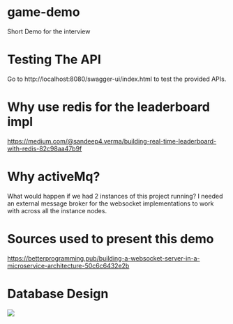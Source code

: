 # game-demo
Short Demo for the interview

# Testing The API
Go to http://localhost:8080/swagger-ui/index.html to test the provided APIs.


# Why use redis for the leaderboard impl
https://medium.com/@sandeep4.verma/building-real-time-leaderboard-with-redis-82c98aa47b9f

# Why activeMq?
What would happen if we had 2 instances of this project running?
I needed an external message broker for the websocket implementations
to work with across all the instance nodes.

# Sources used to present this demo
https://betterprogramming.pub/building-a-websocket-server-in-a-microservice-architecture-50c6c6432e2b

# Database Design

![](../../OneDrive/Masaüstü/uml-diagram.png)